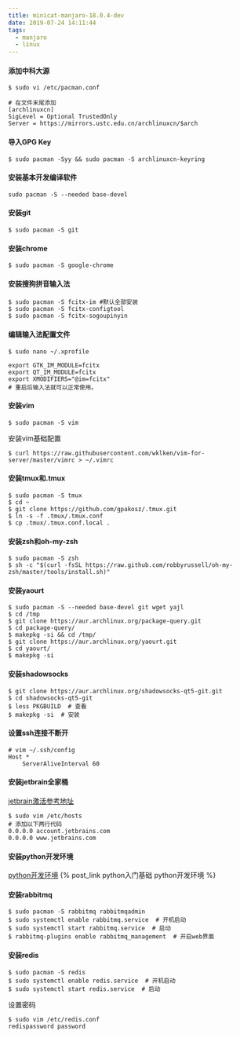 ```yaml
---
title: minicat-manjaro-18.0.4-dev
date: 2019-07-24 14:11:44
tags: 
  - manjaro
  - linux
---
```


#### 添加中科大源
``` 
$ sudo vi /etc/pacman.conf
```
``` 
# 在文件末尾添加
[archlinuxcn]
SigLevel = Optional TrustedOnly
Server = https://mirrors.ustc.edu.cn/archlinuxcn/$arch
```

#### 导入GPG Key
```
$ sudo pacman -Syy && sudo pacman -S archlinuxcn-keyring
```
#### 安装基本开发编译软件
```
sudo pacman -S --needed base-devel
```
#### 安装git
```
$ sudo pacman -S git
```

#### 安装chrome
```
$ sudo pacman -S google-chrome
```

#### 安装搜狗拼音输入法
```
$ sudo pacman -S fcitx-im #默认全部安装
$ sudo pacman -S fcitx-configtool
$ sudo pacman -S fcitx-sogoupinyin
```
#### 编辑输入法配置文件
```
$ sudo nano ~/.xprofile

export GTK_IM_MODULE=fcitx
export QT_IM_MODULE=fcitx
export XMODIFIERS="@im=fcitx"
# 重启后输入法就可以正常使用。
```

#### 安装vim
```
$ sudo pacman -S vim
```
安装vim基础配置

```
$ curl https://raw.githubusercontent.com/wklken/vim-for-server/master/vimrc > ~/.vimrc
```

#### 安装tmux和.tmux

```
$ sudo pacman -S tmux
$ cd ~
$ git clone https://github.com/gpakosz/.tmux.git
$ ln -s -f .tmux/.tmux.conf
$ cp .tmux/.tmux.conf.local .
```

#### 安装zsh和oh-my-zsh
```
$ sudo pacman -S zsh
$ sh -c "$(curl -fsSL https://raw.github.com/robbyrussell/oh-my-zsh/master/tools/install.sh)"
```

#### 安装yaourt
```
$ sudo pacman -S --needed base-devel git wget yajl
$ cd /tmp
$ git clone https://aur.archlinux.org/package-query.git
$ cd package-query/
$ makepkg -si && cd /tmp/
$ git clone https://aur.archlinux.org/yaourt.git
$ cd yaourt/
$ makepkg -si
```

#### 安装shadowsocks

```
$ git clone https://aur.archlinux.org/shadowsocks-qt5-git.git
$ cd shadowsocks-qt5-git
$ less PKGBUILD  # 查看
$ makepkg -si  # 安装
```

#### 设置ssh连接不断开
```
# vim ~/.ssh/config
Host *
    ServerAliveInterval 60
```

#### 安装jetbrain全家桶

[jetbrain激活参考地址](http://idea.lanyus.com/)

```
$ sudo vim /etc/hosts
# 添加以下两行代码
0.0.0.0 account.jetbrains.com
0.0.0.0 www.jetbrains.com
```

#### 安装python开发环境
[python开发环境](https://github.com/zhcshine/wellread/blob/master/python/environment.md)
{% post_link python入门基础 python开发环境 %}
#### 安装rabbitmq
```
$ sudo pacman -S rabbitmq rabbitmqadmin
$ sudo systemctl enable rabbitmq.service  # 开机启动
$ sudo systemctl start rabbitmq.service  # 启动
$ rabbitmq-plugins enable rabbitmq_management  # 开启web界面
```

#### 安装redis
```
$ sudo pacman -S redis
$ sudo systemctl enable redis.service  # 开机启动
$ sudo systemctl start redis.service  # 启动
```
设置密码
```
$ sudo vim /etc/redis.conf
redispassword password
```

